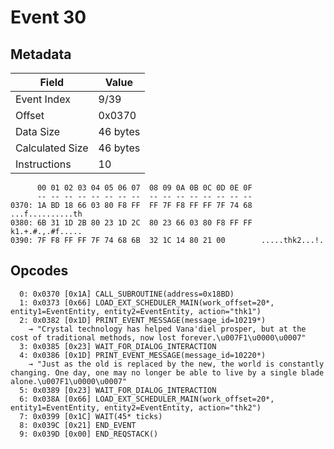 # Event 30

## Metadata

| Field           | Value    |
|-----------------|----------|
| Event Index     | 9/39     |
| Offset          | 0x0370   |
| Data Size       | 46 bytes |
| Calculated Size | 46 bytes |
| Instructions    | 10       |

```
      00 01 02 03 04 05 06 07  08 09 0A 0B 0C 0D 0E 0F
      -- -- -- -- -- -- -- --  -- -- -- -- -- -- -- --
0370: 1A BD 18 66 03 80 F8 FF  FF 7F F8 FF FF 7F 74 68  ...f..........th
0380: 6B 31 1D 2B 80 23 1D 2C  80 23 66 03 80 F8 FF FF  k1.+.#.,.#f.....
0390: 7F F8 FF FF 7F 74 68 6B  32 1C 14 80 21 00        .....thk2...!.  
```

## Opcodes

```
  0: 0x0370 [0x1A] CALL_SUBROUTINE(address=0x18BD)
  1: 0x0373 [0x66] LOAD_EXT_SCHEDULER_MAIN(work_offset=20*, entity1=EventEntity, entity2=EventEntity, action="thk1")
  2: 0x0382 [0x1D] PRINT_EVENT_MESSAGE(message_id=10219*)
    → "Crystal technology has helped Vana'diel prosper, but at the cost of traditional methods, now lost forever.\u007F1\u0000\u0007"
  3: 0x0385 [0x23] WAIT_FOR_DIALOG_INTERACTION
  4: 0x0386 [0x1D] PRINT_EVENT_MESSAGE(message_id=10220*)
    → "Just as the old is replaced by the new, the world is constantly changing. One day, one may no longer be able to live by a single blade alone.\u007F1\u0000\u0007"
  5: 0x0389 [0x23] WAIT_FOR_DIALOG_INTERACTION
  6: 0x038A [0x66] LOAD_EXT_SCHEDULER_MAIN(work_offset=20*, entity1=EventEntity, entity2=EventEntity, action="thk2")
  7: 0x0399 [0x1C] WAIT(45* ticks)
  8: 0x039C [0x21] END_EVENT
  9: 0x039D [0x00] END_REQSTACK()
```
